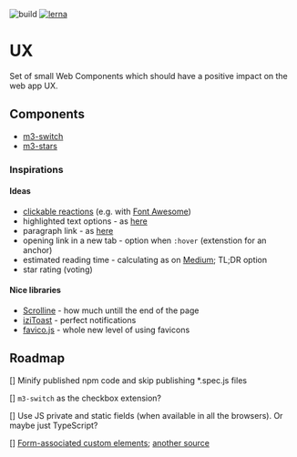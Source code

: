 ![build](https://github.com/mat3e/ux/workflows/Node.js%20CI/badge.svg)
[![lerna](https://img.shields.io/badge/maintained%20with-lerna-cc00ff.svg)](https://lerna.js.org/)

# UX
Set of small Web Components which should have a positive impact on the web app UX.

## Components
* [m3-switch](https://github.com/mat3e/ux/tree/master/packages/switch)
* [m3-stars](https://github.com/mat3e/ux/tree/master/packages/stars)

### Inspirations

#### Ideas
- [clickable reactions](https://dev.to/binarforge/seven-useful-programming-habits) (e.g. with [Font Awesome](https://fontawesome.io/))
- highlighted text options - as [here](https://medium.com/@ttemplier/angular2-decorators-and-class-inheritance-905921dbd1b7)
- paragraph link - as [here](https://olingo.apache.org/doc/odata4/tutorials/action/tutorial_action.html#implement-an-action-processor)
- opening link in a new tab - option when `:hover` (extenstion for an anchor)
- estimated reading time - calculating as on [Medium](https://medium.com/@ttemplier/angular2-decorators-and-class-inheritance-905921dbd1b7); TL;DR option
- star rating (voting)

#### Nice libraries
- [Scrolline](https://github.com/anthonyly/Scrolline.js) - how much untill the end of the page
- [iziToast](https://github.com/dolce/iziToast) - perfect notifications
- [favico.js](https://github.com/ejci/favico.js) - whole new level of using favicons

## Roadmap
[] Minify published npm code and skip publishing *.spec.js files

[] `m3-switch` as the checkbox extension?

[] Use JS private and static fields (when available in all the browsers). Or maybe just TypeScript?

[] [Form-associated custom elements](https://html.spec.whatwg.org/multipage/custom-elements.html#custom-elements-face-example); [another source](https://web.dev/more-capable-form-controls/)
